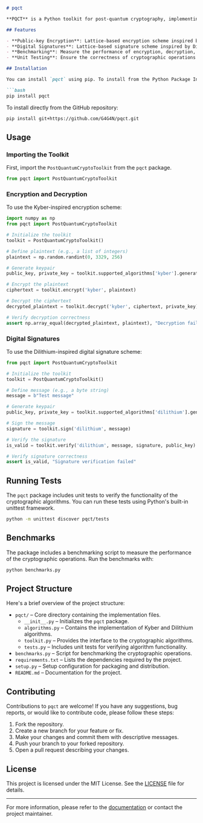 ```markdown
# pqct

**PQCT** is a Python toolkit for post-quantum cryptography, implementing lattice-based cryptographic algorithms inspired by Kyber and Dilithium. This toolkit provides a simple and accessible interface for performing encryption, decryption, digital signatures, and verification, suitable for exploring post-quantum cryptographic methods.

## Features

- **Public-key Encryption**: Lattice-based encryption scheme inspired by Kyber.
- **Digital Signatures**: Lattice-based signature scheme inspired by Dilithium.
- **Benchmarking**: Measure the performance of encryption, decryption, signing, and verification operations.
- **Unit Testing**: Ensure the correctness of cryptographic operations with built-in tests.

## Installation

You can install `pqct` using pip. To install from the Python Package Index (PyPI):

```bash
pip install pqct
```

To install directly from the GitHub repository:

```bash
pip install git+https://github.com/G4G4N/pqct.git
```

## Usage

### Importing the Toolkit

First, import the `PostQuantumCryptoToolkit` from the `pqct` package.

```python
from pqct import PostQuantumCryptoToolkit
```

### Encryption and Decryption

To use the Kyber-inspired encryption scheme:

```python
import numpy as np
from pqct import PostQuantumCryptoToolkit

# Initialize the toolkit
toolkit = PostQuantumCryptoToolkit()

# Define plaintext (e.g., a list of integers)
plaintext = np.random.randint(0, 3329, 256)

# Generate keypair
public_key, private_key = toolkit.supported_algorithms['kyber'].generate_keypair()

# Encrypt the plaintext
ciphertext = toolkit.encrypt('kyber', plaintext)

# Decrypt the ciphertext
decrypted_plaintext = toolkit.decrypt('kyber', ciphertext, private_key)

# Verify decryption correctness
assert np.array_equal(decrypted_plaintext, plaintext), "Decryption failed"
```

### Digital Signatures

To use the Dilithium-inspired digital signature scheme:

```python
from pqct import PostQuantumCryptoToolkit

# Initialize the toolkit
toolkit = PostQuantumCryptoToolkit()

# Define message (e.g., a byte string)
message = b"Test message"

# Generate keypair
public_key, private_key = toolkit.supported_algorithms['dilithium'].generate_keypair()

# Sign the message
signature = toolkit.sign('dilithium', message)

# Verify the signature
is_valid = toolkit.verify('dilithium', message, signature, public_key)

# Verify signature correctness
assert is_valid, "Signature verification failed"
```

## Running Tests

The `pqct` package includes unit tests to verify the functionality of the cryptographic algorithms. You can run these tests using Python's built-in unittest framework.

```bash
python -m unittest discover pqct/tests
```

## Benchmarks

The package includes a benchmarking script to measure the performance of the cryptographic operations. Run the benchmarks with:

```bash
python benchmarks.py
```

## Project Structure

Here's a brief overview of the project structure:

- `pqct/` – Core directory containing the implementation files.
  - `__init__.py` – Initializes the `pqct` package.
  - `algorithms.py` – Contains the implementation of Kyber and Dilithium algorithms.
  - `toolkit.py` – Provides the interface to the cryptographic algorithms.
  - `tests.py` – Includes unit tests for verifying algorithm functionality.
- `benchmarks.py` – Script for benchmarking the cryptographic operations.
- `requirements.txt` – Lists the dependencies required by the project.
- `setup.py` – Setup configuration for packaging and distribution.
- `README.md` – Documentation for the project.

## Contributing

Contributions to `pqct` are welcome! If you have any suggestions, bug reports, or would like to contribute code, please follow these steps:

1. Fork the repository.
2. Create a new branch for your feature or fix.
3. Make your changes and commit them with descriptive messages.
4. Push your branch to your forked repository.
5. Open a pull request describing your changes.

## License

This project is licensed under the MIT License. See the [LICENSE](LICENSE) file for details.

---

For more information, please refer to the [documentation](https://github.com/yourusername/pqct) or contact the project maintainer.

```



